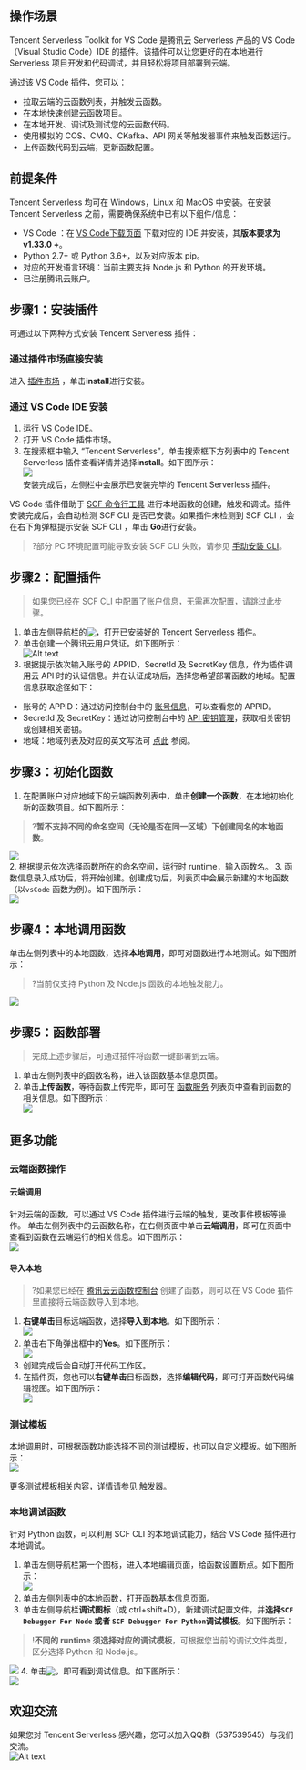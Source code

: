 ## 操作场景

Tencent Serverless Toolkit for VS Code 是腾讯云 Serverless 产品的 VS Code（Visual Studio Code）IDE 的插件。该插件可以让您更好的在本地进行 Serverless 项目开发和代码调试，并且轻松将项目部署到云端。

通过该 VS Code 插件，您可以：

- 拉取云端的云函数列表，并触发云函数。
- 在本地快速创建云函数项目。
- 在本地开发、调试及测试您的云函数代码。
- 使用模拟的 COS、CMQ、CKafka、API 网关等触发器事件来触发函数运行。
- 上传函数代码到云端，更新函数配置。

## 前提条件

Tencent Serverless 均可在 Windows，Linux 和 MacOS 中安装。在安装 Tencent Serverless 之前，需要确保系统中已有以下组件/信息：

- VS Code ：在 [VS Code下载页面](https://code.visualstudio.com/) 下载对应的 IDE 并安装，其**版本要求为 v1.33.0 +**。
- Python 2.7+ 或 Python 3.6+，以及对应版本 pip。
- 对应的开发语言环境：当前主要支持 Node.js 和 Python 的开发环境。
- 已注册腾讯云账户。



## 步骤1：安装插件

可通过以下两种方式安装 Tencent Serverless 插件：

### 通过插件市场直接安装

进入 [插件市场](https://marketplace.visualstudio.com/items?itemName=tencentcloud.tencent-cloud-vscode-toolkit) ，单击**install**进行安装。

### 通过 VS Code IDE 安装

1. 运行 VS Code IDE。
2. 打开 VS Code 插件市场。
3. 在搜索框中输入 “Tencent Serverless”，单击搜索框下方列表中的 Tencent Serverless 插件查看详情并选择**install**。如下图所示：    
![](https://main.qcloudimg.com/raw/4d629d80bb03d4957213af44a4fb524c.png)    
  安装完成后，左侧栏中会展示已安装完毕的 Tencent Serverless 插件。



VS Code 插件借助于 [SCF 命令行工具](https://cloud.tencent.com/document/product/583/33445) 进行本地函数的创建，触发和调试。插件安装完成后，会自动检测 SCF CLI 是否已安装。如果插件未检测到 SCF CLI ，会在右下角弹框提示安装 SCF CLI ，单击 **Go**进行安装。
>?部分 PC 环境配置可能导致安装 SCF CLI 失败，请参见 [手动安装 CLI](https://cloud.tencent.com/document/product/583/33449)。

## 步骤2：配置插件
> 如果您已经在 SCF CLI 中配置了账户信息，无需再次配置，请跳过此步骤。
>
1. 单击左侧导航栏的<img src="https://main.qcloudimg.com/raw/4395057dfb3a8f4a92c90ba7dff9b1c1.png" style="margin:-3px 0;">，打开已安装好的 Tencent Serverless 插件。
2. 单击创建一个腾讯云用户凭证。如下图所示：  
![Alt text](https://main.qcloudimg.com/raw/fca11ef6e54287f2ad400d34123872c9.png)
3. 根据提示依次输入账号的 APPID，SecretId 及 SecretKey 信息，作为插件调用云 API 时的认证信息。并在认证成功后，选择您希望部署函数的地域。配置信息获取途径如下：
 - 账号的 APPID：通过访问控制台中的 [账号信息](https://console.cloud.tencent.com/developer)，可以查看您的 APPID。
 - SecretId 及 SecretKey：通过访问控制台中的 [API 密钥管理](https://console.cloud.tencent.com/cam/capi)，获取相关密钥或创建相关密钥。
 - 地域：地域列表及对应的英文写法可 [点此](https://cloud.tencent.com/document/product/213/6091#.E4.B8.AD.E5.9B.BD.E5.A4.A7.E9.99.86.E5.8C.BA.E5.9F.9F) 参阅。

## 步骤3：初始化函数

1. 在配置账户对应地域下的云端函数列表中，单击**创建一个函数**，在本地初始化新的函数项目。如下图所示：
>?**暂不支持不同的命名空间（无论是否在同一区域）下创建同名的本地函数**。
> 
![](https://main.qcloudimg.com/raw/2bfe26b670ba259477c607da98c216b8.png)  
2. 根据提示依次选择函数所在的命名空间，运行时 runtime，输入函数名。
3. 函数信息录入成功后，将开始创建。创建成功后，列表页中会展示新建的本地函数（以`vsCode` 函数为例）。如下图所示：  
 ![](https://main.qcloudimg.com/raw/62a0f773ab07b9a1feaf8fb4d7afd232.png)



## 步骤4：本地调用函数
单击左侧列表中的本地函数，选择**本地调用**，即可对函数进行本地测试。如下图所示：
>?当前仅支持 Python 及 Node.js 函数的本地触发能力。   
> 
![](https://main.qcloudimg.com/raw/6c732895cf66853e1956944db2bf1646.png)

## 步骤5：函数部署
> 完成上述步骤后，可通过插件将函数一键部署到云端。
1. 单击左侧列表中的函数名称，进入该函数基本信息页面。
2. 单击**上传函数**，等待函数上传完毕，即可在 [函数服务]() 列表页中查看到函数的相关信息。如下图所示：    
![](https://main.qcloudimg.com/raw/080e2cef0567a91f70eb66d56a712b0f.png)

## 更多功能

### 云端函数操作

#### 云端调用

针对云端的函数，可以通过 VS Code 插件进行云端的触发，更改事件模板等操作。
单击左侧列表中的云函数名称，在右侧页面中单击**云端调用**，即可在页面中查看到函数在云端运行的相关信息。如下图所示：  
![](https://main.qcloudimg.com/raw/92859da04f8b214b1b02a7e2537b44e4.png)

#### 导入本地

>?如果您已经在 [腾讯云云函数控制台](https://console.cloud.tencent.com/scf/list?rid=1&ns=default) 创建了函数，则可以在 VS Code 插件里直接将云端函数导入到本地。    
>
1. **右键单击**目标远端函数，选择**导入到本地**。如下图所示：        
![](https://main.qcloudimg.com/raw/d1ae279963082390687f204df0309f47.png)  
2. 单击右下角弹出框中的**Yes**。如下图所示：  
![](https://main.qcloudimg.com/raw/94060a2e19b78a5cfea86caade0730db.png)  
3. 创建完成后会自动打开代码工作区。
4. 在插件页，您也可以**右键单击**目标函数，选择**编辑代码**，即可打开函数代码编辑视图。如下图所示：   
![](https://main.qcloudimg.com/raw/136fb3fdaf6dfb3354926b024a69213c.png)

### 测试模板

本地调用时，可根据函数功能选择不同的测试模板，也可以自定义模板。如下图所示：  
![](https://main.qcloudimg.com/raw/eb905ddb09fd14e63e53e9e43af530f2.png)  

更多测试模板相关内容，详情请参见 [触发器](https://cloud.tencent.com/document/product/583/9705)。

### 本地调试函数

针对 Python 函数，可以利用 SCF CLI 的本地调试能力，结合 VS Code 插件进行本地调试。
1. 单击左侧导航栏第一个图标，进入本地编辑页面，给函数设置断点。如下图所示：    
![](https://main.qcloudimg.com/raw/3d791d61fd6d88c982e762a2ac3a8be0.png)
2. 单击左侧列表中的本地函数，打开函数基本信息页面。
3. 单击左侧导航栏**调试图标**（或 ctrl+shift+D），新建调试配置文件，并**选择`SCF Debugger For Node` 或者 `SCF Debugger For Python`调试模板**。如下图所示：
>!**不同的 runtime 须选择对应的调试模板**，可根据您当前的调试文件类型，区分选择 Python 和 Node.js。
>
![](https://main.qcloudimg.com/raw/29bc748c2734518bc5f6a5a8e454add9.png)
4. 单击<img src="https://main.qcloudimg.com/raw/56499c05a2a66c9d011e40d504d57cc7.png" style="margin:-3px 0">，即可看到调试信息。如下图所示：  
![](https://main.qcloudimg.com/raw/a41fbefae0657c1d793c26ac12732436.png)



## 欢迎交流

如果您对 Tencent Serverless 感兴趣，您可以加入QQ群（537539545）与我们交流。    
![Alt text](https://main.qcloudimg.com/raw/bc881547d1cd2043ecf1b286c70f7319.png)
